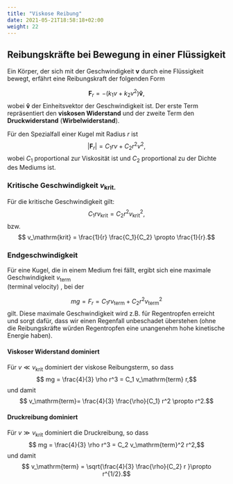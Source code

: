 ```yaml
---
title: "Viskose Reibung"
date: 2021-05-21T18:58:18+02:00
weight: 22
---
```

## Reibungskräfte bei Bewegung in einer Flüssigkeit 
Ein Körper, der sich mit der Geschwindigkeit $\mathbf{v}$ durch eine Flüssigkeit bewegt, erfährt eine Reibungskraft der folgenden Form

$$ \mathbf{F}_r = - (k_1 v + k_2 v^2) \mathbf{\hat{v}},$$
wobei $\mathbf{\hat{v}}$ der Einheitsvektor der Geschwindigkeit ist. 
Der erste Term repräsentiert den __viskosen Widerstand__ und der zweite Term  den __Druckwiderstand__ (__Wirbelwiderstand__). 

Für den Spezialfall einer Kugel mit Radius $r$ ist
$$ |\mathbf{F}_r| = C_1 r v + C_2 r^2 v^2,$$
wobei $C_1$ proportional zur Viskosität ist und $C_2$ proportional zu der Dichte des Mediums ist. 

### Kritische Geschwindigkeit $v_\mathrm{krit.}$
Für die kritische Geschwindigkeit gilt:
$$ C_1 r v_\mathrm{krit} = C_2 r^2 v_\mathrm{krit}^2,$$ 
bzw.
$$ v_\mathrm{krit} = \frac{1}{r} \frac{C_1}{C_2} \propto \frac{1}{r}.$$


### Endgeschwindigkeit
Für eine Kugel, die in einem Medium frei fällt, ergibt sich eine maximale Geschwindigkeit
$v_\mathrm{term}$  
(terminal velocity) , bei der 

$$mg = F_r = C_1rv_\mathrm{term} + C_2 r^2 v^2_\mathrm{term}$$
gilt. Diese maximale Geschwindigkeit wird z.B. für Regentropfen erreicht und sorgt dafür, dass
wir einen Regenfall unbeschadet überstehen (ohne die Reibungskräfte würden Regentropfen eine unangenehm hohe
kinetische Energie haben). 

#### Viskoser Widerstand dominiert
Für $v\ll v_\mathrm{krit}$ dominiert der viskose Reibungsterm, so dass
$$ mg = \frac{4}{3} \rho r^3 = C_1 v_\mathrm{term} r,$$
und damit
$$ v_\mathrm{term}= \frac{4}{3} \frac{\rho}{C_1} r^2 \propto r^2.$$

#### Druckreibung dominiert
Für $v\gg v_\mathrm{krit}$ dominiert die Druckreibung, so dass
$$ mg = \frac{4}{3} \rho r^3 = C_2 v_\mathrm{term}^2 r^2,$$
und damit
$$ v_\mathrm{term} = \sqrt{\frac{4}{3} \frac{\rho}{C_2} r }\propto r^{1/2}.$$










